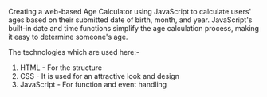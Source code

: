 Creating a web-based Age Calculator using JavaScript to calculate users' ages based on their submitted date of birth, month, and year.
JavaScript's built-in date and time functions simplify the age calculation process, making it easy to determine someone's age.

The technologies which are used here:-
1. HTML - For the structure 
2. CSS - It is used for an attractive look and design
3. JavaScript - For function and event handling
